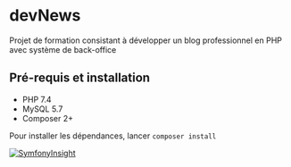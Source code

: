 # devNews

Projet de formation consistant à développer un blog professionnel en PHP avec système de back-office

## Pré-requis et installation

- PHP 7.4
- MySQL 5.7
- Composer 2+

Pour installer les dépendances, lancer ```composer install```

[![SymfonyInsight](https://insight.symfony.com/projects/5782275b-bc84-4610-b00a-6dd47f4c4044/mini.svg)](https://insight.symfony.com/projects/5782275b-bc84-4610-b00a-6dd47f4c4044)

